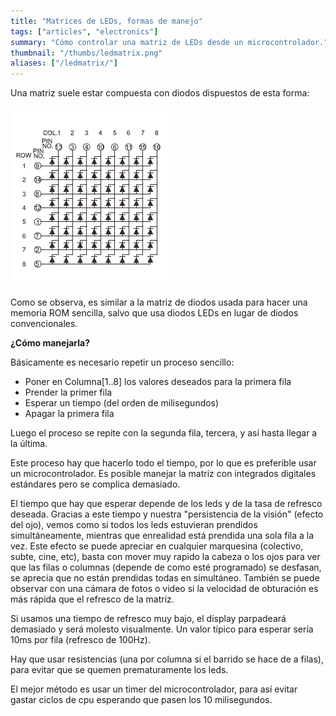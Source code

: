 ```yaml
---
title: "Matrices de LEDs, formas de manejo"
tags: ["articles", "electronics"]
summary: "Cómo controlar una matriz de LEDs desde un microcontrolador."
thumbnail: "/thumbs/ledmatrix.png"
aliases: ["/ledmatrix/"]
---
```

Una matriz suele estar compuesta con diodos dispuestos de esta forma:

![Esquema de una matriz de diodos LED](/images/matrizinterna.png)

Como se observa, es similar a la matriz de diodos usada para hacer una memoria ROM sencilla, salvo que usa diodos LEDs en lugar de diodos convencionales.

**¿Cómo manejarla?**

Básicamente es necesario repetir un proceso sencillo:

* Poner en Columna[1..8] los valores deseados para la primera fila
* Prender la primer fila
* Esperar un tiempo (del orden de milisegundos)
* Apagar la primera fila

Luego el proceso se repite con la segunda fila, tercera, y así hasta llegar a la última.

Este proceso hay que hacerlo todo el tiempo, por lo que es preferible usar un microcontrolador. Es posible manejar la matriz con integrados digitales estándares pero se complica demasiado.

El tiempo que hay que esperar depende de los leds y de la tasa de refresco deseada. Gracias a este tiempo y nuestra "persistencia de la visión" (efecto del ojo), vemos como si todos los leds estuvieran prendidos simultáneamente, mientras que enrealidad está prendida una sola fila a la vez. Este efecto se puede apreciar en cualquier marquesina (colectivo, subte, cine, etc), basta con mover muy rapido la cabeza o los ojos para ver que las filas o columnas (depende de como esté programado) se desfasan, se aprecia que no están prendidas todas en simultáneo. También se puede observar con una cámara de fotos o video si la velocidad de obturación es más rápida que el refresco de la matriz.

Si usamos una tiempo de refresco muy bajo, el display parpadeará demasiado y será molesto visualmente. Un valor típico para esperar sería 10ms por fila (refresco de 100Hz).

Hay que usar resistencias (una por columna si el barrido se hace de a filas), para evitar que se quemen prematuramente los leds.

El mejor método es usar un timer del microcontrolador, para así evitar gastar ciclos de cpu esperando que pasen los 10 milisegundos. 

